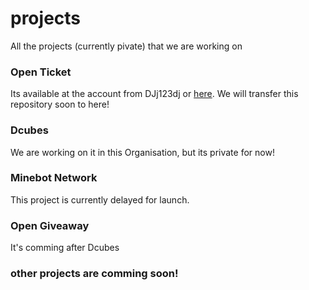 # projects
All the projects (currently pivate) that we are working on

### Open Ticket
Its available at the account from DJj123dj or [here](https://www.github.com/DJj123dj/open-ticket).
We will transfer this repository soon to here!

### Dcubes
We are working on it in this Organisation, but its private for now!

### Minebot Network
This project is currently delayed for launch.

### Open Giveaway
It's comming after Dcubes

### other projects are comming soon!
